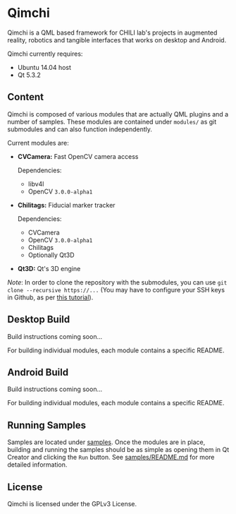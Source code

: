 Qimchi
======

Qimchi is a QML based framework for CHILI lab's projects in augmented reality, robotics and tangible interfaces that works on desktop and Android.

Qimchi currently requires:

- Ubuntu 14.04 host
- Qt 5.3.2

Content
-------

Qimchi is composed of various modules that are actually QML plugins and a number of samples. These modules are contained under `modules/` as git submodules and can also function independently.

Current modules are:

- **CVCamera:** Fast OpenCV camera access

  Dependencies:

  - libv4l
  - OpenCV `3.0.0-alpha1`

- **Chilitags:** Fiducial marker tracker

  Dependencies:

  - CVCamera
  - OpenCV `3.0.0-alpha1`
  - Chilitags
  - Optionally Qt3D

- **Qt3D:** Qt's 3D engine

*Note*: In order to clone the repository with the submodules, you can use `git clone --recursive https://...` (You may have to configure your SSH keys in Github, as per [this tutorial](https://help.github.com/articles/generating-ssh-keys/)).


Desktop Build
-------------



Build instructions coming soon...

For building individual modules, each module contains a specific README.

Android Build
-------------

Build instructions coming soon...

For building individual modules, each module contains a specific README.

Running Samples
---------------

Samples are located under [samples](samples). Once the modules are in place, building and running the samples should be as simple as opening them in Qt Creator and clicking the `Run` button. See [samples/README.md](samples/README.md) for more detailed information.

License
-------
Qimchi is licensed under the GPLv3 License.


